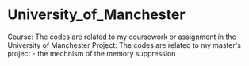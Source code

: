 # University_of_Manchester
Course: The codes are related to my coursework or assignment in the University of Manchester
Project: The codes are related to my master's project - the mechnism of the memory suppression
